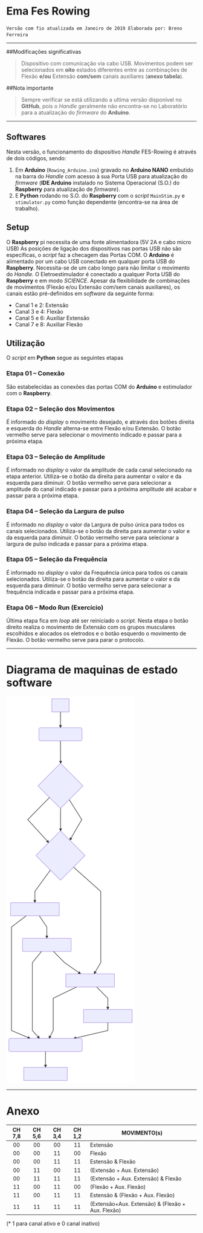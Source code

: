 # Ema Fes Rowing

`Versão com fio atualizada em Janeiro de 2019
Elaborada por: Breno Ferreira`

---

##Modificações significativas

>Dispositivo com comunicação via cabo USB.
Movimentos podem ser selecionados em **oito** estados diferentes entre as combinações de Flexão **e/ou** Extensão **com/sem** canais auxiliares (**anexo tabela**).



##Nota importante
>Sempre verificar se está utilizando a ultima versão disponível no **GitHub**, pois o _Handle_ geralmente não encontra-se no Laboratório para a atualização do _firmware_ do **Arduino**.

---

## Softwares

Nesta versão, o funcionamento do dispositivo _Handle_ FES-Rowing é através de dois códigos, sendo:

1.	Em **Arduino** (`Rowing_Arduino.ino`) gravado no **Arduino NANO** embutido na barra do _Handle_ com acesso à sua Porta USB para atualização do _firmware_ (**IDE Arduino** instalado no Sistema Operacional (S.O.) do **Raspberry** para atualização de _firmware_).
1.	E **Python** rodando no S.O. do **Raspberry** com o _script_ `MainStim.py` e `stimulator.py` como função dependente (encontra-se na área de trabalho).

## Setup

O **Raspberry** pi necessita de uma fonte alimentadora (5V 2A e cabo micro USB)
As posições de ligação dos dispositivos nas portas USB não são específicas, o _script_ faz a checagem das Portas COM.
O **Arduino** é alimentado por um cabo USB conectado em qualquer porta USB do **Raspberry**. Necessita-se de um cabo longo para não limitar o movimento do _Handle_.
O Eletroestimulador é conectado a qualquer Porta USB do **Raspberry** e em modo _SCIENCE_. Apesar da flexibilidade de combinações de movimentos (Flexão e/ou Extensão com/sem canais auxiliares), os canais estão pré-definidos em _software_ da seguinte forma:

* Canal 1 e 2: Extensão
* Canal 3 e 4: Flexão
* Canal 5 e 6: Auxiliar Extensão
* Canal 7 e 8: Auxiliar Flexão


## Utilização
O _script_ em **Python** segue as seguintes etapas

### Etapa 01 – Conexão
São estabelecidas as conexões das portas COM do **Arduino** e estimulador com o **Raspberry**.
### Etapa 02 – Seleção dos Movimentos
É informado do _display_ o movimento desejado, e através dos botões direita e esquerda do _Handle_ alterna-se entre Flexão e/ou Extensão. O botão vermelho serve para selecionar o movimento indicado e passar para a próxima etapa.
### Etapa 03 – Seleção de Amplitude
É informado no _display_ o valor da amplitude de cada canal selecionado na etapa anterior. Utiliza-se o botão da direita para aumentar o valor e da esquerda para diminuir. O botão vermelho serve para selecionar a amplitude do canal indicado e passar para a próxima amplitude até acabar e passar para a próxima etapa.
### Etapa 04 – Seleção da Largura de pulso
É informado no _display_ o valor da Largura de pulso única para todos os canais selecionados. Utiliza-se o botão da direita para aumentar o valor e da esquerda para diminuir. O botão vermelho serve para selecionar a largura de pulso indicada e passar para a próxima etapa.

### Etapa 05 – Seleção da Frequência
É informado no _display_ o valor da Frequência única para todos os canais selecionados. Utiliza-se o botão da direita para aumentar o valor e da esquerda para diminuir. O botão vermelho serve para selecionar a frequência indicada e passar para a próxima etapa.

### Etapa 06 – Modo Run (Exercício)
Última etapa fica em _loop_ até ser reiniciado o _script_. Nesta etapa o botão direito realiza o movimento de Extensão com os grupos musculares escolhidos e alocados os eletrodos e o botão esquerdo o movimento de Flexão. O botão vermelho serve para parar o protocolo.

---

# Diagrama de maquinas de estado software

![Header Image](diagram.svg)


---
# Anexo

| CH 7,8 	| CH 5,6 	| CH 3,4 	| CH 1,2 	| MOVIMENTO(s)                                      	|
|:------:	|:------:	|:------:	|:------:	|---------------------------------------------------	|
|   00   	|   00   	|   00   	|   11   	| Extensão                                          	|
|   00   	|   00   	|   11   	|   00   	| Flexão                                            	|
|   00   	|   00   	|   11   	|   11   	| Estensão & Flexão                                 	|
|   00   	|   11   	|   00   	|   11   	| (Extensão + Aux. Extensão)                        	|
|   00   	|   11   	|   11   	|   11   	| (Extensão + Aux. Extensão) & Flexão               	|
|   11   	|   00   	|   11   	|   00   	| (Flexão + Aux. Flexão)                            	|
|   11   	|   00   	|   11   	|   11   	| Estensão & (Flexão + Aux. Flexão)                 	|
|   11   	|   11   	|   11   	|   11   	| (Extensão+Aux. Extensão) & (Flexão + Aux. Flexão) 	|
(* 1 para canal ativo e 0 canal inativo)

